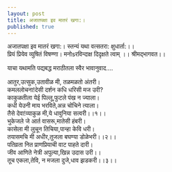 ```yaml
---
layout: post
title: अजातपक्षा इव मातरं खगा:।
published: true
---
```


अजातपक्षा इव मातरं खगा:। स्तन्यं यथा वत्सतरा: क्षुधार्ता:।।  
प्रियं प्रियेव व्युषितं विषण्णा। मनोsरविन्दाक्ष दिदृक्षते त्वाम् ।। श्रीमद्भागवत।।  

याचा यथामति पद्यबद्ध मराठीतला स्वैर भावानुवाद....  

आतुर,उत्सुक,उतावीळ मी, तळमळतो अंतरी।  
कमललोचना!देसी दर्शन कधि धरिसी मज उरी?  
काकुळतीला येई पिल्लू,फुटले पंख न ज्याला।  
कधी येउनी माय भरविते,अन्न चोचिने त्याला।  
तैसे देवा!व्याकुळ मी,ये धावुनिया सत्वरी।।१।।  
भुकेजले जे आर्त वासरू,मातेसी हंबरी।  
कासेला मी लुचून तिचिया,पान्हा केवि धरी।  
तयासमचि मी अधीर,तुजला बघण्या डोळेभरी।।२।।  
पतिव्रता नित प्राणप्रियाची वाट पाहते दारी।  
जीव आणिते नेत्री अपुल्या,खिन्न उदास उरी।।  
तूच एकला,तेवि, न मजला दुजे,धाव झडकरी।।३।।  

